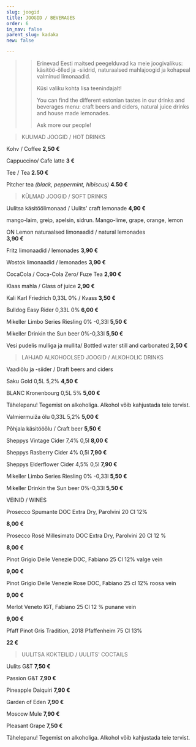 ```yaml
---
slug: joogid
title: JOOGID / BEVERAGES
order: 6
in_nav: false
parent_slug: kadaka
new: false

---
```

<div class="ellipsis"></div>

> > Erinevad Eesti maitsed peegelduvad ka meie joogivalikus: käsitöö-õlled ja -siidrid, naturaalsed mahlajoogid ja kohapeal valminud limonaadid.
> >
> > Küsi valiku kohta lisa teenindajalt!
> >
> > You can find the different estonian tastes in our drinks and beverages menu: craft beers and ciders, natural juice drinks and house made lemonades.
> >
> > Ask more our people!

<div class="ellipsis"></div>

> KUUMAD JOOGID / HOT DRINKS

Kohv / Coffee **2,50 €**

Cappuccino/ Cafe latte **3 €**

Tee / Tea **2.50 €**

Pitcher tea _(black, peppermint, hibiscus)_  **4.50 €**

<div class="ellipsis"></div>

> KÜLMAD JOOGID / SOFT DRINKS

Uulitsa käsitöölimonaad / Uulits' craft lemonade **4,90 €**

<span class="koostis">mango-laim, greip, apelsin, sidrun. Mango-lime, grape, orange, lemon

ON Lemon naturaalsed limonaadid / natural lemonades  
**3,90 €**

Fritz limonaadid / lemonades **3,90 €**

Wostok limonaadid / lemonades **3,90 €**

CocaCola / Coca-Cola Zero/ Fuze Tea  **2,90 €**

Klaas mahla / Glass of juice **2,90 €**

Kali Karl Friedrich 0,33L 0% / Kvass  **3,50 €**

Bulldog Easy Rider 0,33L 0% **6,00 €**

Mikeller Limbo Series Riesling 0% -0,33l  **5,50 €**

Mikeller Drinkin the Sun beer 0%-0,33l  **5,50 €**

Vesi pudelis mulliga ja mullita/ Bottled water still and carbonated  **2,50 €**

<div class="ellipsis"></div>

> LAHJAD ALKOHOOLSED JOOGID / ALKOHOLIC DRINKS

<span class="special"></span> Vaadiõlu ja -siider / Draft beers and ciders

Saku Gold 0,5L 5,2%  **4,50 €**

BLANC  Kronenbourg 0,5L 5% **5,00 €**

<span class="koostis">Tähelepanu! Tegemist on alkoholiga.  Alkohol võib kahjustada teie tervist.</span>

Valmiermuiža õlu 0,33L 5,2%  **5,00 €**

Põhjala käsitööõlu / Craft beer **5,50 €**

Sheppys Vintage Cider 7,4% 0,5l  **8,00 €**

Sheppys Rasberry Cider 4% 0,5l  **7,90 €**

Sheppys Elderflower Cider 4,5% 0,5l  **7,90 €**

Mikeller Limbo Series Riesling 0% -0,33l  **5,50 €**

Mikeller Drinkin the Sun beer 0%-0,33l  **5,50 €**

<div class="ellipsis"></div> 

VEINID / WINES

Prosecco Spumante DOC Extra Dry, Parolvini 20 Cl 12%

**8,00 €**

Prosecco Rosé Millesimato DOC Extra Dry, Parolvini 20 Cl 12 %

**8,00 €**

Pinot Grigio Delle Venezie DOC, Fabiano 25 Cl 12% valge vein

**9,00 €**

Pinot Grigio Delle Venezie Rose DOC, Fabiano 25 cl 12% roosa vein

**9,00 €**

Merlot Veneto IGT, Fabiano 25 Cl 12 % punane vein

**9,00 €**

Pfaff Pinot Gris Tradition, 2018 Pfaffenheim 75 Cl 13%

**22 €**

<div class="ellipsis"></div>

> UULITSA KOKTEILID / UULITS' COCTAILS

Uulits G&T **7,50 €**

Passion G&T **7,90 €**

Pineapple Daiquiri **7,90 €**

Garden of Eden **7,90 €**

Moscow Mule **7,90 €**

Pleasant Grape **7,50 €**

<span class="koostis">Tähelepanu! Tegemist on alkoholiga. Alkohol võib kahjustada teie tervist.</span>
